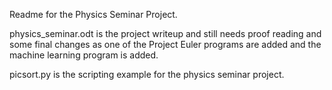 Readme for the Physics Seminar Project.




physics_seminar.odt is the project writeup and still needs proof reading and some final changes as one of the Project Euler programs are added and the machine learning program is added.

picsort.py is the scripting example for the physics seminar project.





